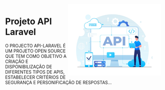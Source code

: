 <img src="public/img/apiFoto.png" align="right" width="300">

# Projeto API Laravel

O PROJECTO API-LARAVEL É UM PROJETO OPEN SOURCE QUE TEM COMO OBJETIVO A CRIAÇÃO E DISPONIBILIZAÇÃO DE DIFERENTES TIPOS DE APIS, ESTABELECER CRITÉRIOS DE SEGURANÇA E PERSONIFICAÇÃO DE RESPOSTAS... 
